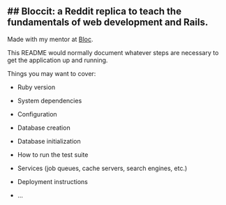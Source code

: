 ##  ## Bloccit: a Reddit replica to teach the fundamentals of web development and Rails.

 Made with my mentor at [Bloc](http://bloc.io).
 
This README would normally document whatever steps are necessary to get the
application up and running.

Things you may want to cover:

* Ruby version

* System dependencies

* Configuration

* Database creation

* Database initialization

* How to run the test suite

* Services (job queues, cache servers, search engines, etc.)

* Deployment instructions

* ...
